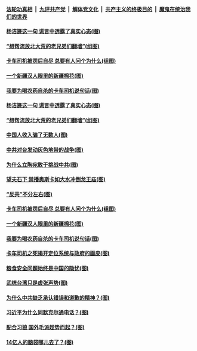 

####  [法轮功真相](../../../../basic/blob/master/README.md?t=04111902) &nbsp;|&nbsp; [九评共产党](../../../../9ping.md/blob/master/README.md?t=04111902) &nbsp;|&nbsp; [解体党文化](../../../../jtdwh.md/blob/master/README.md?t=04111902)  &nbsp;|&nbsp; [共产主义的终极目的](../../../../gczydzjmd.md/blob/master/README.md?t=04111902) &nbsp;|&nbsp; [魔鬼在统治我们的世界](../../../../mgztzwmdsj.md/blob/master/README.md?t=04111902) 

#### [杨洁篪这一句 谎言中透露了真实心态(图)](../pages/p4/968397.md?t=04111902) 

#### [“想帮流放北大荒的老兄弟们翻墙”(组图)](../pages/p4/968186.md?t=04111902) 


#### [卡车司机被罚后自尽 总要有人问个为什么(组图)](../pages/p4/968261.md?t=04111902) 

#### [一个新疆汉人眼里的新疆棉花(图)](../pages/p4/968264.md?t=04111902) 

#### [我要为喝农药自杀的卡车司机说句话(图)](../pages/p4/968265.md?t=04111902) 


#### [杨洁篪这一句 谎言中透露了真实心态(图)](../pages/p4/968397.md?t=04111902) 

#### [“想帮流放北大荒的老兄弟们翻墙”(组图)](../pages/p4/968186.md?t=04111902) 

#### [中国人收入骗了无数人(图)](../pages/p4/968374.md?t=04111902) 

#### [中共对台发动灰色地带的战争(图)](../pages/p4/968349.md?t=04111902) 

#### [为什么立陶宛敢于挑战中共(图)](../pages/p4/968197.md?t=04111902) 

#### [望夫石下 禁播奥斯卡如大水冲倒龙王庙(图)](../pages/p4/968342.md?t=04111902) 


#### [“反共”不分左右(图)](../pages/p4/968284.md?t=04111902) 

#### [卡车司机被罚后自尽 总要有人问个为什么(组图)](../pages/p4/968261.md?t=04111902) 

#### [一个新疆汉人眼里的新疆棉花(图)](../pages/p4/968264.md?t=04111902) 


#### [我要为喝农药自杀的卡车司机说句话(图)](../pages/p4/968265.md?t=04111902) 

#### [卡车司机之死揭开定位系统与政府的画皮(图)](../pages/p4/968263.md?t=04111902) 

#### [粮食安全问题始终是中国的隐忧(图)](../pages/p4/968258.md?t=04111902) 

#### [武统台湾只是虚张声势(图)](../pages/p4/968173.md?t=04111902) 

#### [为什么中共缺乏承认错误和道歉的精神？(图)](../pages/p4/968167.md?t=04111902) 

#### [习近平为什么同默克尔通电话？(图)](../pages/p4/968155.md?t=04111902) 

#### [配合习狼 国外毛派趁势而起？(图)](../pages/p4/968151.md?t=04111902) 

#### [14亿人的脑袋哪儿去了？(图)](../pages/p4/968150.md?t=04111902) 


